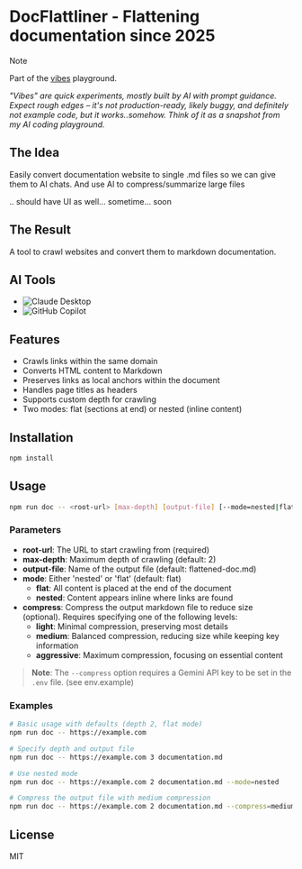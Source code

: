 # DocFlattliner - Flattening documentation since 2025

> [!NOTE] 
> Part of the [vibes](https://github.com/vibes) playground.
>
> *"Vibes" are quick experiments, mostly built by AI with prompt guidance. Expect rough edges – it's not production-ready, likely buggy, and definitely not example code, but it works..somehow. Think of it as a snapshot from my AI coding playground.*

## The Idea
Easily convert documentation website to single .md files so we can give them to AI chats. And use AI to compress/summarize large files

.. should have UI as well... sometime... soon

## The Result
A tool to crawl websites and convert them to markdown documentation.


## AI Tools
- ![Claude Desktop](https://img.shields.io/badge/Claude_Desktop-45%25-blue?style=social)
- ![GitHub Copilot](https://img.shields.io/badge/Github_Copilot-45%25-blue?style=social)


## Features

- Crawls links within the same domain
- Converts HTML content to Markdown
- Preserves links as local anchors within the document
- Handles page titles as headers
- Supports custom depth for crawling
- Two modes: flat (sections at end) or nested (inline content)

## Installation

```bash
npm install
```

## Usage

```bash
npm run doc -- <root-url> [max-depth] [output-file] [--mode=nested|flat] [--compress=<level>]
```

### Parameters

- **root-url**: The URL to start crawling from (required)
- **max-depth**: Maximum depth of crawling (default: 2)
- **output-file**: Name of the output file (default: flattened-doc.md)
- **mode**: Either 'nested' or 'flat' (default: flat)
  - **flat**: All content is placed at the end of the document
  - **nested**: Content appears inline where links are found
- **compress**: Compress the output markdown file to reduce size (optional). Requires specifying one of the following levels:
  - **light**: Minimal compression, preserving most details
  - **medium**: Balanced compression, reducing size while keeping key information
  - **aggressive**: Maximum compression, focusing on essential content

> **Note**: The `--compress` option requires a Gemini API key to be set in the `.env` file. (see env.example)

### Examples

```bash
# Basic usage with defaults (depth 2, flat mode)
npm run doc -- https://example.com

# Specify depth and output file
npm run doc -- https://example.com 3 documentation.md

# Use nested mode
npm run doc -- https://example.com 2 documentation.md --mode=nested

# Compress the output file with medium compression
npm run doc -- https://example.com 2 documentation.md --compress=medium
```

## License

MIT
